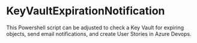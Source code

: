 # KeyVaultExpirationNotification
This Powershell script can be adjusted to check a Key Vault for expiring objects, send email notifications, and create User Stories in Azure Devops.
